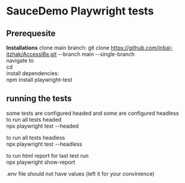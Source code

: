 # SauceDemo Playwright tests
## Prerequesite
**Installations**
clone main branch:
git clone https://github.com/inbal-itzhak/AccessiBe.git --branch main --single-branch <your-folder>  
navigate to <your-folder>  
cd <your-folder>  
install dependencies:  
npm install playwright-test  


## running the tests  
some tests are configured headed and some are configured headless  
to run all tests headed  
npx playwright test --headed     

to run all tests headless  
npx playwright test --headless  

to run html report for last test run  
npx playwright show-report  

.env file should not have values (left it for your convinience)  






